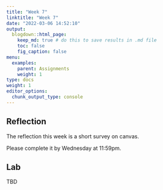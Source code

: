 ```yaml
---
title: "Week 7"
linktitle: "Week 7"
date: "2022-03-06 14:52:10"
output:
  blogdown::html_page:
    keep_md: true # do this to save results in .md file
    toc: false
    fig_caption: false
menu:
  examples:
    parent: Assignments
    weight: 1
type: docs
weight: 1
editor_options:
  chunk_output_type: console
---
```


## Reflection

The reflection this week is a short survey on canvas.

Please complete it by Wednesday at 11:59pm.


## Lab

TBD

<!-- [Click here to access the RStudio Cloud Project for this week's lab and follow the instructions in the file `lab-06.Rmd`.]() -->
